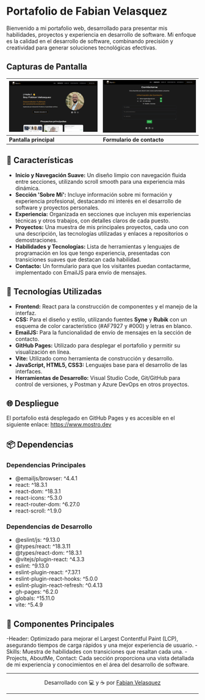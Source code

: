 # Portafolio de Fabian Velasquez

Bienvenido a mi portafolio web, desarrollado para presentar mis habilidades, proyectos y experiencia en desarrollo de software. Mi enfoque es la calidad en el desarrollo de software, combinando precisión y creatividad para generar soluciones tecnológicas efectivas.

## Capturas de Pantalla

| ![Captura 1](./src/assets/ScreenShots/1.png) | ![Captura 2](./src/assets/ScreenShots/2.png) |
| -------------------------------------------- | -------------------------------------------- |
| **Pantalla principal**                       | **Formulario de contacto**                   |

## 🌟 Características

- **Inicio y Navegación Suave:** Un diseño limpio con navegación fluida entre secciones, utilizando scroll smooth para una experiencia más dinámica.
- **Sección 'Sobre Mí':** Incluye información sobre mi formación y experiencia profesional, destacando mi interés en el desarrollo de software y proyectos personales.
- **Experiencia:** Organizada en secciones que incluyen mis experiencias técnicas y otros trabajos, con detalles claros de cada puesto.
- **Proyectos:** Una muestra de mis principales proyectos, cada uno con una descripción, las tecnologías utilizadas y enlaces a repositorios o demostraciones.
- **Habilidades y Tecnologías:** Lista de herramientas y lenguajes de programación en los que tengo experiencia, presentadas con transiciones suaves que destacan cada habilidad.
- **Contacto:** Un formulario para que los visitantes puedan contactarme, implementado con EmailJS para envío de mensajes.

## 🚀 Tecnologías Utilizadas

- **Frontend:** React para la construcción de componentes y el manejo de la interfaz.
- **CSS:** Para el diseño y estilo, utilizando fuentes **Syne** y **Rubik** con un esquema de color característico (#AF7927 y #000) y letras en blanco.
- **EmailJS:** Para la funcionalidad de envío de mensajes en la sección de contacto.
- **GitHub Pages:** Utilizado para desplegar el portafolio y permitir su visualización en línea.
- **Vite:** Utilizado como herramienta de construcción y desarrollo.
- **JavaScript, HTML5, CSS3:** Lenguajes base para el desarrollo de las interfaces.
- **Herramientas de Desarrollo:** Visual Studio Code, Git/GitHub para control de versiones, y Postman y Azure DevOps en otros proyectos.

## 🌐 Despliegue
El portafolio está desplegado en GitHub Pages y es accesible en el siguiente enlace: https://www.mostro.dev

## 📦 Dependencias

### Dependencias Principales
- @emailjs/browser: ^4.4.1
- react: ^18.3.1
- react-dom: ^18.3.1
- react-icons: ^5.3.0
- react-router-dom: ^6.27.0
- react-scroll: ^1.9.0

### Dependencias de Desarrollo
- @eslint/js: ^9.13.0
- @types/react: ^18.3.11
- @types/react-dom: ^18.3.1
- @vitejs/plugin-react: ^4.3.3
- eslint: ^9.13.0
- eslint-plugin-react: ^7.37.1
- eslint-plugin-react-hooks: ^5.0.0
- eslint-plugin-react-refresh: ^0.4.13
- gh-pages: ^6.2.0
- globals: ^15.11.0
- vite: ^5.4.9

## 🧩 Componentes Principales
-Header: Optimizado para mejorar el Largest Contentful Paint (LCP), asegurando tiempos de carga rápidos y una mejor experiencia de usuario.
-Skills: Muestra de habilidades con transiciones que resaltan cada una.
-Projects, AboutMe, Contact: Cada sección proporciona una vista detallada de mi experiencia y conocimientos en el área del desarrollo de software.

---
<p align="center">Desarrollado con 💻 y ☕ por <a href="https://github.com/fabianvegadev">Fabian Velasquez</a></p>

---
